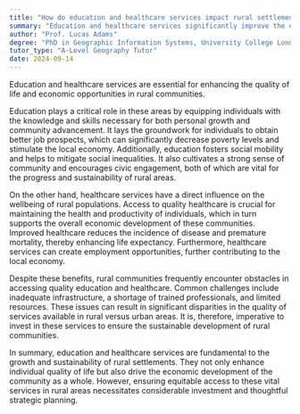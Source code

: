 ```yaml
---
title: "How do education and healthcare services impact rural settlements?"
summary: "Education and healthcare services significantly improve the quality of life and economic prospects in rural settlements."
author: "Prof. Lucas Adams"
degree: "PhD in Geographic Information Systems, University College London"
tutor_type: "A-Level Geography Tutor"
date: 2024-09-14
---
```


Education and healthcare services are essential for enhancing the quality of life and economic opportunities in rural communities.

Education plays a critical role in these areas by equipping individuals with the knowledge and skills necessary for both personal growth and community advancement. It lays the groundwork for individuals to obtain better job prospects, which can significantly decrease poverty levels and stimulate the local economy. Additionally, education fosters social mobility and helps to mitigate social inequalities. It also cultivates a strong sense of community and encourages civic engagement, both of which are vital for the progress and sustainability of rural areas.

On the other hand, healthcare services have a direct influence on the wellbeing of rural populations. Access to quality healthcare is crucial for maintaining the health and productivity of individuals, which in turn supports the overall economic development of these communities. Improved healthcare reduces the incidence of disease and premature mortality, thereby enhancing life expectancy. Furthermore, healthcare services can create employment opportunities, further contributing to the local economy.

Despite these benefits, rural communities frequently encounter obstacles in accessing quality education and healthcare. Common challenges include inadequate infrastructure, a shortage of trained professionals, and limited resources. These issues can result in significant disparities in the quality of services available in rural versus urban areas. It is, therefore, imperative to invest in these services to ensure the sustainable development of rural communities.

In summary, education and healthcare services are fundamental to the growth and sustainability of rural settlements. They not only enhance individual quality of life but also drive the economic development of the community as a whole. However, ensuring equitable access to these vital services in rural areas necessitates considerable investment and thoughtful strategic planning.
    
